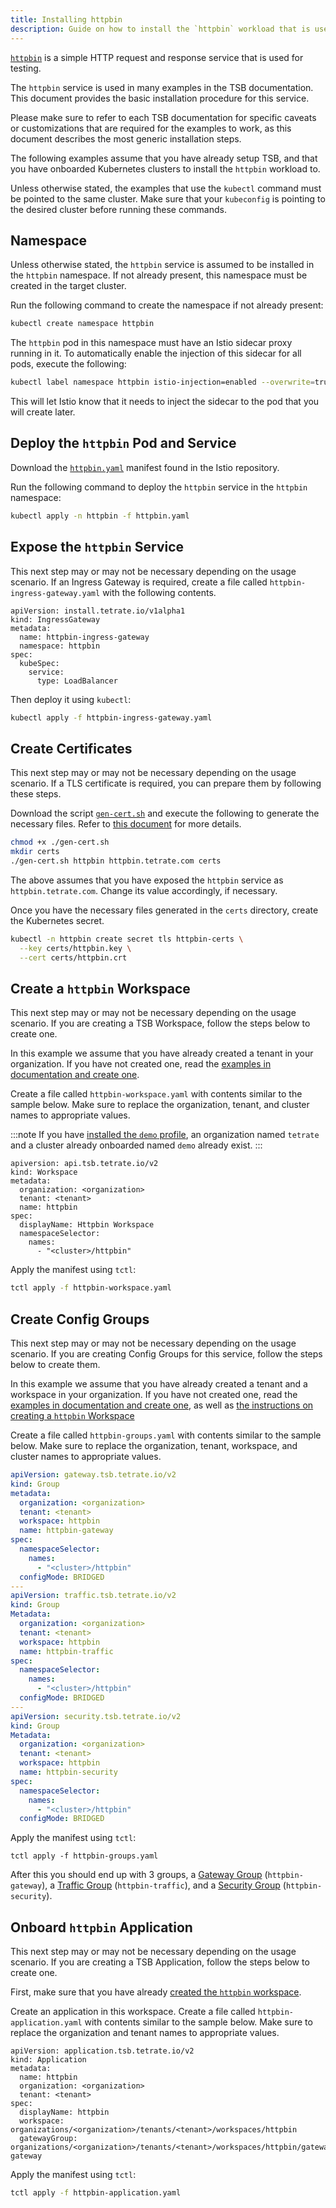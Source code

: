 ```yaml
---
title: Installing httpbin
description: Guide on how to install the `httpbin` workload that is used in various examples.
---
```


[`httpbin`](https://httpbin.org) is a simple HTTP request and response service that is used for testing.

The `httpbin` service is used in many examples in the TSB documentation. This document provides the basic installation procedure for this service.

Please make sure to refer to each TSB documentation for specific caveats or customizations that are required for the examples to work, as this document describes the most generic installation steps. 

The following examples assume that you have already setup TSB, and that you have onboarded Kubernetes clusters to install the `httpbin` workload to.

Unless otherwise stated, the examples that use the `kubectl` command must be pointed to the same cluster. Make sure that your `kubeconfig` is pointing to the desired cluster before running these commands.

## Namespace

Unless otherwise stated, the `httpbin` service is assumed to be installed in the `httpbin` namespace. If not already present, this namespace must be created in the target cluster.

Run the following command to create the namespace if not already present:

```bash
kubectl create namespace httpbin
```

The `httpbin` pod in this namespace must have an Istio sidecar proxy running in it. To automatically enable the injection of this sidecar for all pods, execute the following:

```bash
kubectl label namespace httpbin istio-injection=enabled --overwrite=true
```

This will let Istio know that it needs to inject the sidecar to the pod that you will create later.

## Deploy the `httpbin` Pod and Service

Download the [`httpbin.yaml`](https://raw.githubusercontent.com/istio/istio/master/samples/httpbin/httpbin.yaml) manifest found in the Istio repository. 

Run the following command to deploy the `httpbin` service in the `httpbin` namespace:

```bash
kubectl apply -n httpbin -f httpbin.yaml
```

## Expose the `httpbin` Service

This next step may or may not be necessary depending on the usage scenario. 
If an Ingress Gateway is required, create a file called `httpbin-ingress-gateway.yaml` with the following contents.

```
apiVersion: install.tetrate.io/v1alpha1
kind: IngressGateway
metadata:
  name: httpbin-ingress-gateway
  namespace: httpbin
spec:
  kubeSpec:
    service:
      type: LoadBalancer
```

Then deploy it using `kubectl`:

```bash
kubectl apply -f httpbin-ingress-gateway.yaml
```

## Create Certificates

This next step may or may not be necessary depending on the usage scenario. 
If a TLS certificate is required, you can prepare them by following these steps.

Download the script [`gen-cert.sh`](../../assets/quickstart/gen-cert.sh) and execute the following to generate the necessary files. Refer to [this document](../../quickstart/ingress_gateway#certificate-for-gateway) for more details.

```bash
chmod +x ./gen-cert.sh
mkdir certs
./gen-cert.sh httpbin httpbin.tetrate.com certs
```

The above assumes that you have exposed the `httpbin` service as `httpbin.tetrate.com`. Change its value accordingly, if necessary.

Once you have the necessary files generated in the `certs` directory, create the Kubernetes secret.

```bash
kubectl -n httpbin create secret tls httpbin-certs \
  --key certs/httpbin.key \
  --cert certs/httpbin.crt
```

## Create a `httpbin` Workspace

This next step may or may not be necessary depending on the usage scenario. 
If you are creating a TSB Workspace, follow the steps below to create one.

In this example we assume that you have already created a tenant in your organization. If you have not created one, read the [examples in documentation and create one](../../quickstart/tenant).

Create a file called `httpbin-workspace.yaml` with contents similar to the sample below. Make sure to replace the organization, tenant, and cluster names to appropriate values.

:::note
If you have [installed the `demo` profile](../../setup/self_managed/demo-installation), an organization named `tetrate` and a cluster already onboarded named `demo` already exist.
:::

```
apiversion: api.tsb.tetrate.io/v2
kind: Workspace
metadata:
  organization: <organization>
  tenant: <tenant>
  name: httpbin
spec:
  displayName: Httpbin Workspace
  namespaceSelector:
    names:
      - "<cluster>/httpbin"
```

Apply the manifest using `tctl`:

```bash
tctl apply -f httpbin-workspace.yaml
```

## Create Config Groups

This next step may or may not be necessary depending on the usage scenario. 
If you are creating Config Groups for this service, follow the steps below to create them.

In this example we assume that you have already created a tenant and a workspace in your organization. If you have not created one, read the [examples in documentation and create one](../../quickstart/tenant), as well as [the instructions on creating a `httpbin` Workspace](#create-a-httpbin-workspace)

Create a file called `httpbin-groups.yaml` with contents similar to the sample below. Make sure to replace the organization, tenant, workspace, and cluster names to appropriate values.

```yaml
apiVersion: gateway.tsb.tetrate.io/v2
kind: Group
metadata:
  organization: <organization>
  tenant: <tenant>
  workspace: httpbin
  name: httpbin-gateway
spec:
  namespaceSelector:
    names:
      - "<cluster>/httpbin"
  configMode: BRIDGED
---
apiVersion: traffic.tsb.tetrate.io/v2
kind: Group
Metadata:
  organization: <organization>
  tenant: <tenant>
  workspace: httpbin
  name: httpbin-traffic
spec:
  namespaceSelector:
    names:
      - "<cluster>/httpbin"
  configMode: BRIDGED
---
apiVersion: security.tsb.tetrate.io/v2
kind: Group
Metadata:
  organization: <organization>
  tenant: <tenant>
  workspace: httpbin
  name: httpbin-security
spec:
  namespaceSelector:
    names:
      - "<cluster>/httpbin"
  configMode: BRIDGED
```

Apply the manifest using `tctl`:

```
tctl apply -f httpbin-groups.yaml
```

After this you should end up with 3 groups, a [Gateway Group](../../refs/tsb/gateway/v2/gateway_group) (`httpbin-gateway`), a [Traffic Group](../../refs/tsb/traffic/v2/traffic_group) (`httpbin-traffic`), and a [Security Group](../../refs/tsb/security/v2/security_group) (`httpbin-security`).

## Onboard `httpbin` Application

This next step may or may not be necessary depending on the usage scenario. 
If you are creating a TSB Application, follow the steps below to create one.

First, make sure that you have already [created the `httpbin` workspace](#create-a-httpbin-workspace).

Create an application in this workspace. Create a file called `httpbin-application.yaml` with contents similar to the sample below. Make sure to replace the organization and tenant names to appropriate values.

```
apiVersion: application.tsb.tetrate.io/v2
kind: Application
metadata:
  name: httpbin
  organization: <organization>
  tenant: <tenant>
spec:
  displayName: httpbin
  workspace: organizations/<organization>/tenants/<tenant>/workspaces/httpbin
  gatewayGroup: organizations/<organization>/tenants/<tenant>/workspaces/httpbin/gatewaygroups/httpbin-gateway
```

Apply the manifest using `tctl`:

```bash
tctl apply -f httpbin-application.yaml
```
